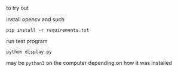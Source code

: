 to try out



install opencv and such
```
pip install -r requirements.txt
```


run test program
```
python display.py
```

may be `python3` on the computer depending on how it was installed


